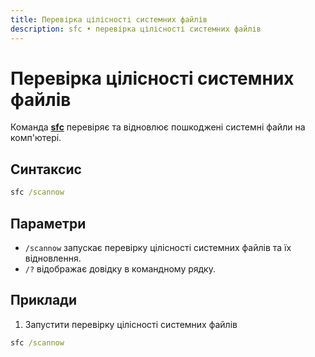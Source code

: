 ```yaml
---
title: Перевірка цілісності системних файлів
description: sfc • перевірка цілісності системних файлів
---
```


# Перевірка цілісності системних файлів

Команда **[sfc](https://docs.microsoft.com/en-us/windows-server/administration/windows-commands/sfc 'Microsoft Dosc')** перевіряє та відновлює пошкоджені системні файли на комп'ютері.

## Синтаксис

```cmd
sfc /scannow
```

## Параметри

- `/scannow` запускає перевірку цілісності системних файлів та їх відновлення.
- `/?` відображає довідку в командному рядку.

## Приклади

1. Запустити перевірку цілісності системних файлів

```cmd
sfc /scannow
```
